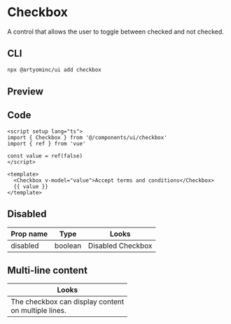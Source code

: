 # Checkbox

A control that allows the user to toggle between checked and not checked.

## CLI

```sh
npx @artyominc/ui add checkbox
```

## Preview

<ClientOnly>
  <ExampleOfCheckbox />
</ClientOnly>

## Code

```vue
<script setup lang="ts">
import { Checkbox } from '@/components/ui/checkbox'
import { ref } from 'vue'

const value = ref(false)
</script>

<template>
  <Checkbox v-model="value">Accept terms and conditions</Checkbox>
  {{ value }}
</template>
```

## Disabled

| Prop name | Type    | Looks                                                                      |
| --------- | ------- | -------------------------------------------------------------------------- |
| disabled  | boolean | <ClientOnly><Checkbox disabled >Disabled Checkbox</Checkbox> </ClientOnly> |

## Multi-line content

| Looks                                                                                                              |
| ------------------------------------------------------------------------------------------------------------------ |
| <ClientOnly><Checkbox disabled > The checkbox can display content<br/> on multiple lines.</Checkbox> </ClientOnly> |
